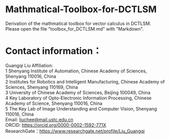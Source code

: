 # Mathmatical-Toolbox-for-DCTLSM
Derivation of the mathmatical toolbox for vector calculus in DCTLSM. Please open the file "toolbox_for_DCTLSM.md" with "Markdown".  
    
Contact information：  
======================
Guangqi Liu
Affiliation:  
1	Shenyang Institute of Automation, Chinese Academy of Sciences, Shenyang 110016, China    
2	Institutes for Robotics and Intelligent Manufacturing, Chinese Academy of Sciences, Shenyang 110169, China  
3	University of Chinese Academy of Sciences, Beijing 100049, China  
4	Key Laboratory of Opto-Electronic Information Processing, Chinese Academy of Science, Shenyang 110016, China  
5	The Key Lab of Image Understanding and Computer Vision, Shenyang 110016, China  
Email: liuchee@mail.ustc.edu.cn  
ORCID: https://orcid.org/0000-0002-1592-771X  
ResearchGate：https://www.researchgate.net/profile/Liu_Guangqi  

